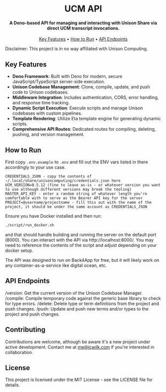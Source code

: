 <h1 align="center">
  <br>
  UCM API
  <br>
</h1>

<h4 align="center">A Deno-based API for managing and interacting with Unison Share via direct UCM transcript invocations.</h4>

<p align="center">
  <a href="#key-features">Key Features</a> •
  <a href="#how-to-run">How to Run</a> •
  <a href="#api-endpoints">API Endpoints</a>
</p>

Disclaimer: This project is in no way affiliated with Unison Computing.

## Key Features

* **Deno Framework**: Built with Deno for modern, secure JavaScript/TypeScript server-side execution.
* **Unison Codebase Management**: Clone, compile, update, and push code to Unison codebases.
* **Middleware Integration**: Includes authentication, CORS, error handling, and response time tracking.
* **Dynamic Script Execution**: Execute scripts and manage Unison codebases with custom pipelines.
* **Template Rendering**: Utilize Eta template engine for generating dynamic scripts.
* **Comprehensive API Routes**: Dedicated routes for compiling, deleting, pushing, and version management.

## How to Run

First copy `.env.example` to `.env` and fill out the ENV vars listed in there accordingly to your use case.

```
CREDENTIALS_JSON - copy the contents of ~/.local/share/unisoncomputing/credentials.json here
UCM_VERSION=0.5.12 (fine to leave as-is - or whatever version you want to use although different versions may break the tooling)
MASTER_API_KEY - enter a random string of whatever length you're comfortable with to serve as the Bearer API key for the server
PROJECT=@username/projectname - fill this out with the name of the project, it should be under the same account as CREDENTIALS_JSON
```

Ensure you have Docker installed and then run:

```bash
./script/run_docker.sh
```

and that should handle building and running the server on the default port (8000). You can interact with the
API via http://localhost:8000/. You may need to reference the contents of the script and adjust depending on your docker setup.

The API was designed to run on Back4App for free, but it will likely work on any container-as-a-service like digital ocean, etc.

##  API Endpoints

/version: Get the current version of the Unison Codebase Manager.
/compile: Compile temporary code against the generic base library to check for type errors.
/delete: Delete type or term definitions from the project and push changes.
/push: Update and push new terms and/or types to the project and push changes.

## Contributing

Contributions are welcome, although be aware it's a new project under active development. Contact me at me@jcwilk.com if you're
interested in collaboration.

## License

This project is licensed under the MIT License - see the LICENSE file for details.
